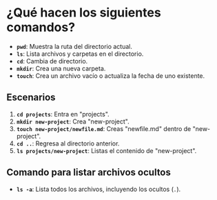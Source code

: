 # ¿Qué hacen los siguientes comandos?

- **`pwd`**: Muestra la ruta del directorio actual.
- **`ls`**: Lista archivos y carpetas en el directorio.
- **`cd`**: Cambia de directorio.
- **`mkdir`**: Crea una nueva carpeta.
- **`touch`**: Crea un archivo vacío o actualiza la fecha de uno existente.

## Escenarios

1. **`cd projects`**: Entra en "projects".
2. **`mkdir new-project`**: Crea "new-project".
3. **`touch new-project/newfile.md`**: Creas "newfile.md" dentro de "new-project".
4. **`cd ..`**: Regresa al directorio anterior.
5. **`ls projects/new-project`**: Listas el contenido de "new-project".

## Comando para listar archivos ocultos

- **`ls -a`**: Lista todos los archivos, incluyendo los ocultos (`.`).
